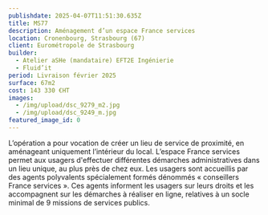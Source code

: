 ```yaml
---
publishdate: 2025-04-07T11:51:30.635Z
title: MS77
description: Aménagement d’un espace France services
location: Cronenbourg, Strasbourg (67)
client: Eurométropole de Strasbourg
builder:
  - Atelier aSHe (mandataire) EFT2E Ingénierie
  - Fluid’it
period: Livraison février 2025
surface: 67m2
cost: 143 330 €HT
images:
  - /img/upload/dsc_9279_m2.jpg
  - /img/upload/dsc_9249_m.jpg
featured_image_id: 0
---
```

L’opération a pour vocation de créer un lieu de service de proximité, en aménageant uniquement l’intérieur du local.
L’espace France services permet aux usagers d'effectuer différentes démarches administratives dans un lieu unique, au plus près de chez eux. Les usagers sont accueillis par des agents polyvalents spécialement formés dénommés « conseillers France services ». Ces agents informent les usagers sur leurs droits et les accompagnent sur les démarches à réaliser en ligne, relatives à un socle minimal de 9 missions de services publics.